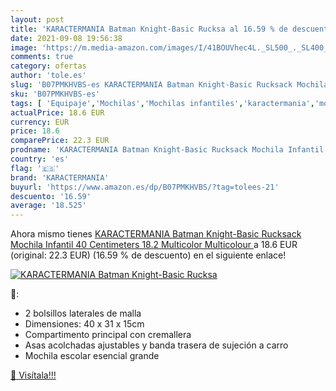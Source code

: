 ```yaml
---
layout: post
title: 'KARACTERMANIA Batman Knight-Basic Rucksa al 16.59 % de descuento'
date: 2021-09-08 19:56:38
image: 'https://m.media-amazon.com/images/I/41BOUVhec4L._SL500_._SL400_.jpg'
comments: true
category: ofertas
author: 'tole.es'
slug: 'B07PMKHVBS-es KARACTERMANIA Batman Knight-Basic Rucksack Mochila...'
sku: 'B07PMKHVBS-es'
tags: [ 'Equipaje','Mochilas','Mochilas infantiles','karactermania','mochila', ]
actualPrice: 18.6 EUR
currency: EUR
price: 18.6
comparePrice: 22.3 EUR
prodname: 'KARACTERMANIA Batman Knight-Basic Rucksack Mochila Infantil 40 Centimeters 18.2 Multicolor  Multicolour '
country: 'es'
flag: '🇪🇸'
brand: 'KARACTERMANIA'
buyurl: 'https://www.amazon.es/dp/B07PMKHVBS/?tag=tolees-21'
descuento: '16.59'
average: '18.525'
---
```


Ahora mismo tienes [KARACTERMANIA Batman Knight-Basic Rucksack Mochila Infantil 40 Centimeters 18.2 Multicolor  Multicolour ](https://www.amazon.es/dp/B07PMKHVBS/?tag=tolees-21) a 18.6 EUR (original: 22.3 EUR) (16.59 %  de descuento) en el siguiente enlace!

[![KARACTERMANIA Batman Knight-Basic Rucksa](https://m.media-amazon.com/images/I/41BOUVhec4L._SL500_._SL400_.jpg)](https://www.amazon.es/dp/B07PMKHVBS/?tag=tolees-21)

🔎:

- 2 bolsillos laterales de malla
- Dimensiones: 40 x 31 x 15cm
- Compartimento principal con cremallera
- Asas acolchadas ajustables y banda trasera de sujeción a carro
- Mochila escolar esencial grande

[🛒 Visítala!!!](https://www.amazon.es/dp/B07PMKHVBS/?tag=tolees-21)
